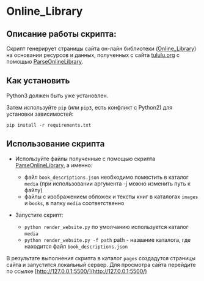 # Online_Library


## Описание работы скрипта:

Скрипт генерирует страницы сайта он-лайн библиотеки ([Online_Library](https://pavelkolotov.github.io/Online_Library/pages/index1.html)) на основании ресурсов и данных, полученных с сайта 
 [tululu.org](https://tululu.org) с помощью [ParseOnlineLibrary](https://github.com/PavelKolotov/ParseOnlineLibrary).

## Как установить

Python3 должен быть уже установлен.

Затем используйте `pip` (или `pip3`, есть конфликт с Python2) для установки зависимостей:

```
pip install -r requirements.txt
```

## Использование скрипта

- Используйте файлы полученные с помощью скрипта  [ParseOnlineLibrary](https://github.com/PavelKolotov/ParseOnlineLibrary), а именно:
  * файл `book_descriptions.json` необходимо поместить в каталог `media` (при использовании аргумента -j можно изменить путь к файлу)
  * файлы с изображением обложек и тексты книг в каталогах `images` и `books`, в папку `media` соответственно
  

- Запустите скрипт:
  * ```python render_website.py``` по умолчанию используется каталог `media`
  * ```python render_website.py -f path``` path - название каталога, где находится файл `book_descriptions.json`

В результате выполнения скрипта в каталог `pages` создадутся страницы сайта и запустится локальный сервер.
Для просмотра сайта перейдите по ссылке [http://127.0.0.1:5500/](http://127.0.0.1:5500/)